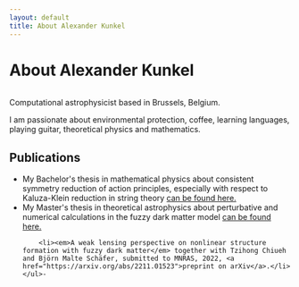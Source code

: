 ```yaml
---
layout: default
title: About Alexander Kunkel
---
```


<div class="post">
	<h1 class="pageTitle">About Alexander Kunkel</h1>
	<div class="circular_image">
	<img src="{{ 'img/2023_quadratic.jpeg' }}" alt="">
	</div>
	<p class="intro">Computational astrophysicist based in Brussels, Belgium.</p>
	<p>I am passionate about environmental protection, coffee, learning languages, playing guitar, theoretical physics and mathematics.</p>
	<h2>Publications</h2>
	<ul>
		<li> My Bachelor's thesis in mathematical physics about consistent symmetry reduction of action principles, especially with respect to Kaluza-Klein reduction in string theory <a href="pdfs/kunkel_bachelor_thesis.pdf"> can be found here.</a></li>
  		<li> My Master's thesis in theoretical astrophysics about perturbative and numerical calculations in the fuzzy dark matter model <a href="pdfs/kunkel_masters_thesis.pdf">  can be found here.</a></li>

  		<li><em>A weak lensing perspective on nonlinear structure formation with fuzzy dark matter</em> together with Tzihong Chiueh and Björn Malte Schäfer, submitted to MNRAS, 2022, <a href="https://arxiv.org/abs/2211.01523">preprint on arXiv</a>.</li>
  	</ul>-
</div>
